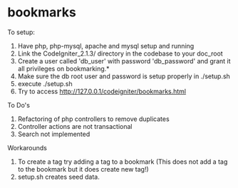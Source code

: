 bookmarks
=========
To setup:

1. Have php, php-mysql, apache and mysql setup and running
2. Link the CodeIgniter_2.1.3/ directory in the codebase to your doc_root
3. Create a user called 'db_user' with password 'db_password' and grant it all privileges on bookmarking.*
4. Make sure the db root user and password is setup properly in ./setup.sh
5. execute ./setup.sh
6. Try to access http://127.0.0.1/codeigniter/bookmarks.html

To Do's

1. Refactoring of php controllers to remove duplicates
2. Controller actions are not transactional 
3. Search not implemented

Workarounds

1. To create a tag try adding a tag to a bookmark (This does not add a tag to the bookmark but it does create new tag!)
2. setup.sh creates seed data.
